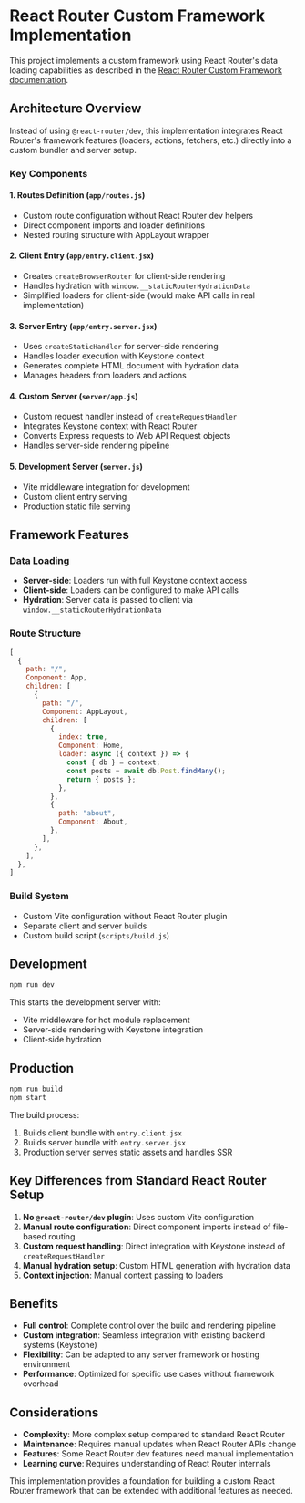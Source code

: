 # React Router Custom Framework Implementation

This project implements a custom framework using React Router's data loading capabilities as described in the [React Router Custom Framework documentation](https://reactrouter.com/start/data/custom).

## Architecture Overview

Instead of using `@react-router/dev`, this implementation integrates React Router's framework features (loaders, actions, fetchers, etc.) directly into a custom bundler and server setup.

### Key Components

#### 1. Routes Definition (`app/routes.js`)
- Custom route configuration without React Router dev helpers
- Direct component imports and loader definitions
- Nested routing structure with AppLayout wrapper

#### 2. Client Entry (`app/entry.client.jsx`)
- Creates `createBrowserRouter` for client-side rendering
- Handles hydration with `window.__staticRouterHydrationData`
- Simplified loaders for client-side (would make API calls in real implementation)

#### 3. Server Entry (`app/entry.server.jsx`)
- Uses `createStaticHandler` for server-side rendering
- Handles loader execution with Keystone context
- Generates complete HTML document with hydration data
- Manages headers from loaders and actions

#### 4. Custom Server (`server/app.js`)
- Custom request handler instead of `createRequestHandler`
- Integrates Keystone context with React Router
- Converts Express requests to Web API Request objects
- Handles server-side rendering pipeline

#### 5. Development Server (`server.js`)
- Vite middleware integration for development
- Custom client entry serving
- Production static file serving

## Framework Features

### Data Loading
- **Server-side**: Loaders run with full Keystone context access
- **Client-side**: Loaders can be configured to make API calls
- **Hydration**: Server data is passed to client via `window.__staticRouterHydrationData`

### Route Structure
```javascript
[
  {
    path: "/",
    Component: App,
    children: [
      {
        path: "/",
        Component: AppLayout,
        children: [
          {
            index: true,
            Component: Home,
            loader: async ({ context }) => {
              const { db } = context;
              const posts = await db.Post.findMany();
              return { posts };
            },
          },
          {
            path: "about",
            Component: About,
          },
        ],
      },
    ],
  },
]
```

### Build System
- Custom Vite configuration without React Router plugin
- Separate client and server builds
- Custom build script (`scripts/build.js`)

## Development

```bash
npm run dev
```

This starts the development server with:
- Vite middleware for hot module replacement
- Server-side rendering with Keystone integration
- Client-side hydration

## Production

```bash
npm run build
npm start
```

The build process:
1. Builds client bundle with `entry.client.jsx`
2. Builds server bundle with `entry.server.jsx`
3. Production server serves static assets and handles SSR

## Key Differences from Standard React Router Setup

1. **No `@react-router/dev` plugin**: Uses custom Vite configuration
2. **Manual route configuration**: Direct component imports instead of file-based routing
3. **Custom request handling**: Direct integration with Keystone instead of `createRequestHandler`
4. **Manual hydration setup**: Custom HTML generation with hydration data
5. **Context injection**: Manual context passing to loaders

## Benefits

- **Full control**: Complete control over the build and rendering pipeline
- **Custom integration**: Seamless integration with existing backend systems (Keystone)
- **Flexibility**: Can be adapted to any server framework or hosting environment
- **Performance**: Optimized for specific use cases without framework overhead

## Considerations

- **Complexity**: More complex setup compared to standard React Router
- **Maintenance**: Requires manual updates when React Router APIs change
- **Features**: Some React Router dev features need manual implementation
- **Learning curve**: Requires understanding of React Router internals

This implementation provides a foundation for building a custom React Router framework that can be extended with additional features as needed.
